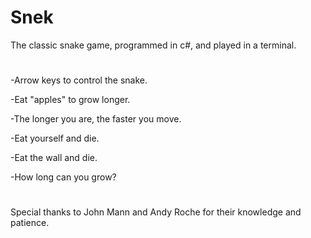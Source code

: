# Snek

The classic snake game, programmed in c#, and played in a terminal.
#
  -Arrow keys to control the snake.
  
  -Eat "apples" to grow longer.
  
  -The longer you are, the faster you move.
  
  -Eat yourself and die.
  
  -Eat the wall and die.
  
  -How long can you grow? 
  #
Special thanks to John Mann and Andy Roche for their knowledge and patience.
